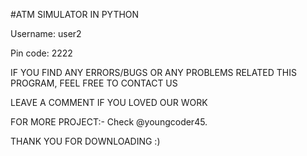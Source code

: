 #ATM SIMULATOR IN PYTHON

Username: user2

Pin code: 2222

IF YOU FIND ANY ERRORS/BUGS OR ANY PROBLEMS RELATED THIS PROGRAM, FEEL FREE TO CONTACT US 


LEAVE A COMMENT IF YOU LOVED OUR WORK  

FOR MORE PROJECT:- Check @youngcoder45.

THANK YOU FOR DOWNLOADING :) 